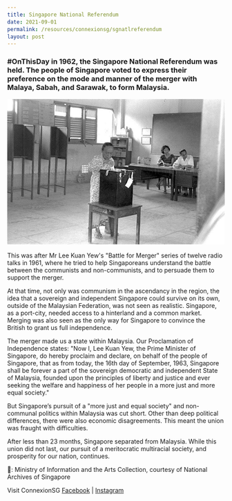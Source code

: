 ```yaml
---
title: Singapore National Referendum
date: 2021-09-01
permalink: /resources/connexionsg/sgnatlreferendum
layout: post
---
```

### #OnThisDay in 1962, the Singapore National Referendum was held. The people of Singapore voted to express their preference on the mode and manner of the merger with Malaya, Sabah, and Sarawak, to form Malaysia. 

![Alt text for image on Isomer site](/images/referendum.jpg)

This was after Mr Lee Kuan Yew's "Battle for Merger" series of twelve radio talks in 1961, where he tried to help Singaporeans understand the battle between the communists and non-communists, and to persuade them to support the merger.

At that time, not only was communism in the ascendancy in the region, the idea that a sovereign and independent Singapore could survive on its own, outside of the Malaysian Federation, was not seen as realistic. Singapore, as a port-city, needed access to a hinterland and a common market. Merging was also seen as the only way for Singapore to convince the British to grant us full independence.

The merger made us a state within Malaysia. Our Proclamation of Independence states: "Now I, Lee Kuan Yew, the Prime Minister of Singapore, do hereby proclaim and declare, on behalf of the people of Singapore, that as from today, the 16th day of September, 1963, Singapore shall be forever a part of the sovereign democratic and independent State of Malaysia, founded upon the principles of liberty and justice and ever seeking the welfare and happiness of her people in a more just and more equal society."

But Singapore’s pursuit of a "more just and equal society" and non-communal politics within Malaysia was cut short. Other than deep political differences, there were also economic disagreements. This meant the union was fraught with difficulties.

After less than 23 months, Singapore separated from Malaysia. While this union did not last, our pursuit of a meritocratic multiracial society, and prosperity for our nation, continues.

📸: Ministry of Information and the Arts Collection, courtesy of National Archives of Singapore

Visit ConnexionSG [Facebook](https://www.facebook.com/ConnexionSG) | [Instagram](https://www.instagram.com/connexionsg/)